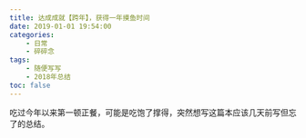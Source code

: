 ```yaml
---
title: 达成成就【跨年】，获得一年摸鱼时间
date: 2019-01-01 19:54:00
categories:
    - 日常
    - 碎碎念
tags:
    - 随便写写
    - 2018年总结
toc: false
---
```

吃过今年以来第一顿正餐，可能是吃饱了撑得，突然想写这篇本应该几天前写但忘了的总结。
<!--more-->

